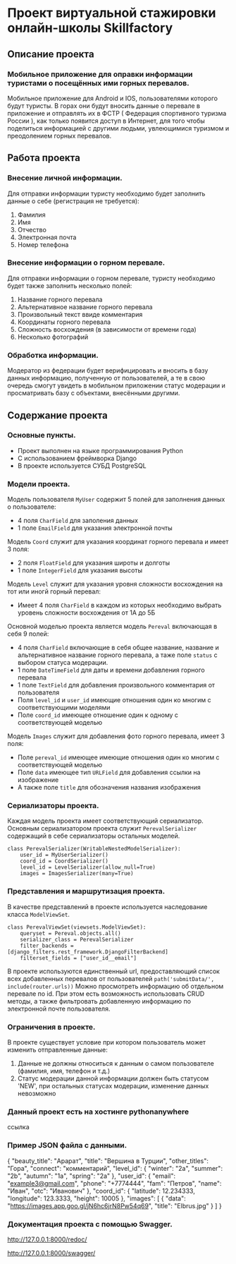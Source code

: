# Проект виртуальной стажировки онлайн-школы Skillfactory
## Описание проекта
### Мобильное приложение для оправки информации туристами о посещённых ими горных перевалов.

Мобильное приложение для Android и IOS, пользователями которого будут туристы. В горах они будут вносить данные о перевале в приложение и отправлять их в ФСТР ( Федерация спортивного туризма России ), как только появится доступ в Интернет, для того чтобы поделиться информацией с другими людьми, увлеющимися туризмом и преодолением горных перевалов.
## Работа проекта
### Внесение личной информации.

Для отправки информации туристу необходимо будет заполнить данные о себе (регистрация не требуется):
1. Фамилия
2. Имя
3. Отчество
4. Электронная почта
5. Номер телефона

### Внесение информации о горном перевале.

Для отправки информации о горном перевале, туристу необходимо будет также заполнить несколько полей:
1. Название горного перевала
2. Альтернативное название горного перевала
3. Произвольный текст ввиде комментария
4. Координаты горного перевала
5. Сложность восхождения (в зависимости от времени года)
6. Несколько фотографий

### Обработка информации.

Модератор из федерации будет верифицировать и вносить в базу данных информацию, полученную от пользователей, а те в свою очередь смогут увидеть в мобильном приложении статус модерации и просматривать базу с объектами, внесёнными другими.

## Содержание проекта

### Основные пункты.

* Проект выполнен на языке программирования Python
* С использованием фреймворка Django
* В проекте используется СУБД PostgreSQL

### Модели проекта.

Модель пользователя `MyUser` содержит 5 полей для заполнения данных о пользователе:
* 4 поля `CharField` для заполения данных
* 1 поле `EmailField` для указания электронной почты

Модель `Coord` служит для указания координат горного перевала и имеет 3 поля:
* 2 поля `FloatField` для указания широты и долготы
* 1 поле `IntegerField` для указания высоты

Модель `Level` служит для указания уровня сложности восхождения на тот или иногй горный перевал:
* Имеет 4 поля `CharField` в каждом из которых необходимо выбрать уровень сложности восхождения от 1А до 5Б

Основной моделью проекта является модель `Pereval` включающая в себя 9 полей:
* 4 поля `CharField` включающие в себя общее название, название и альтернативное название горного перевала, а таже поле `status` с выбором статуса модерации.
* 1 поле `DateTimeField` для даты и времени добавления горного перевала
* 1 поле `TextField` для добавления произвольного комментария от пользователя
* Поля `level_id` и `user_id` имеющие отношения один ко многим с соответствующими моделями
* Поле `coord_id` имеющее отношение один к одному с соответствующей моделью

Модель `Images` служит для добавления фото горного перевала, имеет 3 поля:
* Поле `pereval_id` имеющее имеющие отношения один ко многим с соответствующей моделью
* Поле `data` имеющее тип `URLField` для добавления ссылки на изображение
* А также поле `title` для обозначения названия изображения

### Сериализаторы проекта.

Каждая модель проекта имеет соответствующий сериализатор.
Основным сериализатором проекта служит `PerevalSerializer` содержащий в себе сериализаторы остальных моделей.

```
class PerevalSerializer(WritableNestedModelSerializer):
    user_id = MyUserSerializer()
    coord_id = CoordSerializer()
    level_id = LevelSerializer(allow_null=True)
    images = ImagesSerializer(many=True)
```

### Представления и маршрутизация проекта.

В качестве представлений в проекте используется наследование класса `ModelViewSet`.
```
class PerevalViewSet(viewsets.ModelViewSet):
    queryset = Pereval.objects.all()
    serializer_class = PerevalSerializer
    filter_backends = [django_filters.rest_framework.DjangoFilterBackend]
    filterset_fields = ["user_id__email"]
```
В проекте используются единственный url, предоставляющий список всех добавленных перевалов от пользователей
`path('submitData/', include(router.urls))`
Можно просмотреть информацию об отдельном перевале по id.
При этом есть возможность использовать CRUD методы, а также фильтровать добавленную информацию по электронной почте пользователя.

### Ограничения в проекте.

В проекте существует условие при котором пользователь может изменить отправленные данные:
1. Данные не должны относиться к данным о самом пользователе (фамилия, имя, телефон и т.д.)
2. Статус модерации данной информации должен быть статусом 'NEW', при остальных статусах модерации, изменение данных невозможно 

### Данный проект есть на хостинге pythonanywhere
ссылка

### Пример JSON файла с данными.

{
        "beauty_title": "Арарат",
        "title": "Вершина в Турции",
        "other_titles": "Гора",
        "connect": "комментарий",
        "level_id": {
            "winter": "2a",
            "summer": "2b",
            "autumn": "1a",
            "spring": "2a"
        },
        "user_id": {
            "email": "example3@gmail.com",
            "phone": "+7774444",
            "fam": "Петров",
            "name": "Иван",
            "otc": "Иванович"
        },
        "coord_id": {
            "latitude": 12.234333,
            "longitude": 123.3333,
            "height": 10005
        },
        "images": [
            {
                "data": "https://images.app.goo.gl/jN6hc6jrN8Pw54q69",
                "title": "Elbrus.jpg"
            }
        ]
    }

### Документация проекта с помощью Swagger.

http://127.0.0.1:8000/redoc/

http://127.0.0.1:8000/swagger/